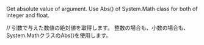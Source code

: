 Get absolute value of argument.
Use Abs() of System.Math class for both of integer and float.

// 引数で与えた数値の絶対値を取得します。
整数の場合も、小数の場合も、System.MathクラスのAbs()を使用します。
